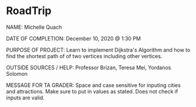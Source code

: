 # RoadTrip

NAME: Michelle Quach

DATE OF COMPLETION: December 10, 2020 @ 1:30 PM 

PURPOSE OF PROJECT: Learn to implement Dijkstra's Algorithm and how to find the shortest path of of two vertices including other vertices. 

OUTSIDE SOURCES / HELP: Professor Brizan, Teresa Mei, Yordanos Solomon

MESSAGE FOR TA GRADER: Space and case sensitive for inputing cities and attractions. Make sure to put in values as stated. Does not check if inputs are valid. 

